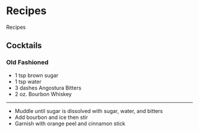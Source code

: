 # Recipes
Recipes

## Cocktails
### Old Fashioned
- 1 tsp brown sugar
- 1 tsp water
- 3 dashes Angostura Bitters
- 2 oz. Bourbon Whiskey
-----
- Muddle until sugar is dissolved with sugar, water, and bitters
- Add bourbon and ice then stir
- Garnish with orange peel and cinnamon stick
